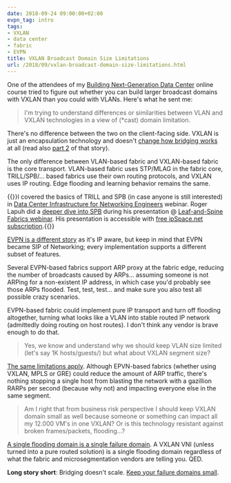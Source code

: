 ```yaml
---
date: 2018-09-24 09:00:00+02:00
evpn_tag: intro
tags:
- VXLAN
- data center
- fabric
- EVPN
title: VXLAN Broadcast Domain Size Limitations
url: /2018/09/vxlan-broadcast-domain-size-limitations.html
---
```

One of the attendees of my [Building Next-Generation Data Center](https://www.ipspace.net/Building_Next-Generation_Data_Center) online course tried to figure out whether you can build larger broadcast domains with VXLAN than you could with VLANs. Here's what he sent me:

> I'm trying to understand differences or similarities between VLAN and VXLAN technologies in a view of (\*cast) domain limitation.

There's no difference between the two on the client-facing side. VXLAN is just an encapsulation technology and doesn't [change how bridging works](https://blog.ipspace.net/2010/07/bridging-and-routing-is-there.html) at all (read also [part 2](https://blog.ipspace.net/2010/07/bridging-and-routing-part-ii.html) of that story).
<!--more-->
The only difference between VLAN-based fabric and VXLAN-based fabric is the core transport. VLAN-based fabric uses STP/MLAG in the fabric core, TRILL/SPB/... based fabrics use their own routing protocols, and VXLAN uses IP routing. Edge flooding and learning behavior remains the same.

{{<note info>}}I covered the basics of TRILL and SPB (in case anyone is still interested) in [Data Center Infrastructure for Networking Engineers](https://www.ipspace.net/Data_Center_Infrastructure_for_Networking_Engineers) webinar. Roger Lapuh did a [deeper dive into SPB](https://my.ipspace.net/bin/list?id=Clos#L2_FABRIC) during his presentation @ [Leaf-and-Spine Fabrics webinar](https://www.ipspace.net/Leaf-and-Spine_Fabric_Architectures). His presentation is accessible with [free ipSpace.net subscription](https://www.ipspace.net/Subscription/Free).{{</note>}}

[EVPN is a different story](https://www.ipspace.net/EVPN_Technical_Deep_Dive) as it's IP aware, but keep in mind that EVPN became SIP of Networking; every implementation supports a different subset of features.

Several EVPN-based fabrics support ARP proxy at the fabric edge, reducing the number of broadcasts caused by ARPs... assuming someone is not ARPing for a non-existent IP address, in which case you'd probably see those ARPs flooded. Test, test, test... and make sure you also test all possible crazy scenarios.

EVPN-based fabric could implement pure IP transport and turn off flooding altogether, turning what looks like a VLAN into stable routed IP network (admittedly doing routing on host routes). I don't think any vendor is brave enough to do that.

> Yes, we know and understand why we should keep VLAN size limited (let's say 1K hosts/guests/) but what about VXLAN segment size?

[The same limitations apply](https://blog.ipspace.net/2016/02/vlans-and-failure-domains-revisited.html). Although EPVN-based fabrics (whether using VXLAN, MPLS or GRE) could reduce the amount of ARP traffic, there's nothing stopping a single host from blasting the network with a gazillion RARPs per second (because why not) and impacting everyone else in the same segment.

> Am I right that from business risk perspective I should keep VXLAN domain small as well because someone or something can impact all my 12.000 VM\'s in one VXLAN? Or is this technology resistant against broken frames/packets, flooding...?

[A single flooding domain is a single failure domain](https://blog.ipspace.net/2012/05/layer-2-network-is-single-failure.html). A VXLAN VNI (unless turned into a pure routed solution) is a single flooding domain regardless of what the fabric and microsegmentation vendors are telling you. QED.

**Long story short**: Bridging doesn't scale. [Keep your failure domains small](https://blog.ipspace.net/2014/02/keep-your-failure-domains-small.html).
